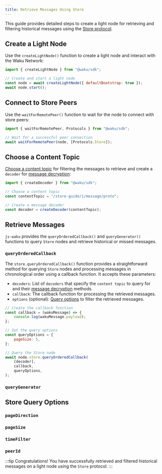 ```yaml
---
title: Retrieve Messages Using Store
---
```


This guide provides detailed steps to create a light node for retrieving and filtering historical messages using the [Store protocol](/overview/concepts/protocols#store).

## Create a Light Node

Use the `createLightNode()` function to create a light node and interact with the Waku Network:

```js
import { createLightNode } from "@waku/sdk";

// Create and start a light node
const node = await createLightNode({ defaultBootstrap: true });
await node.start();
```

## Connect to Store Peers

Use the `waitForRemotePeer()` function to wait for the node to connect with store peers:

```js
import { waitForRemotePeer, Protocols } from "@waku/sdk";

// Wait for a successful peer connection
await waitForRemotePeer(node, [Protocols.Store]);
```

## Choose a Content Topic

[Choose a content topic](/overview/concepts/content-topics) for filtering the messages to retrieve and create a `decoder` for [message decryption](https://rfc.vac.dev/spec/26/):

```js
import { createDecoder } from "@waku/sdk";

// Choose a content topic
const contentTopic = "/store-guide/1/message/proto";

// Create a message decoder
const decoder = createDecoder(contentTopic);
```

## Retrieve Messages

`js-waku` provides the `queryOrderedCallback()` and `queryGenerator()` functions to query `Store` nodes and retrieve historical or missed messages.

### `queryOrderedCallback`

The `store.queryOrderedCallback()` function provides a straightforward method for querying `Store` nodes and processing messages in chronological order using a callback function. It accepts these parameters:

- `decoders`: List of `decoders` that specify the `content topic` to query for and their [message decryption](https://rfc.vac.dev/spec/26/) methods.
- `callback`: The callback function for processing the retrieved messages.
- `options` (optional): [Query options](/guides/js-waku/store-retrieve-messages#store-query-options) to filter the retrieved messages.

```js
// Create the callback function
const callback = (wakuMessage) => {
    console.log(wakuMessage.payload);
};

// Set the query options
const queryOptions = {
	pageSize: 5,
};

// Query the Store node
await node.store.queryOrderedCallback(
	[decoder],
	callback,
	queryOptions,
);
```

### `queryGenerator`

## Store Query Options

### `pageDirection`

### `pageSize`

### `timeFilter`

### `peerId`

:::tip Congratulations!
You have successfully retrieved and filtered historical messages on a light node using the `Store` protocol.
:::
